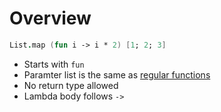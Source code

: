 # Overview

```fsharp
List.map (fun i -> i * 2) [1; 2; 3]
```

- Starts with `fun`
- Paramter list is the same as [regular functions](README.md)
- No return type allowed
- Lambda body follows `->`
